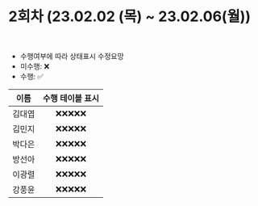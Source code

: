 # 2회차 (23.02.02 (목) ~ 23.02.06(월))

<br>

- 수행여부에 따라 상태표시 수정요망
- 미수행: ❌
- 수행: ✅

|  이름  | 수행 테이블 표시 |
| :----: | :--------------: |
| 김대엽 |    ❌❌❌❌❌    |
| 김민지 |    ❌❌❌❌❌    |
| 박다은 |    ❌❌❌❌❌    |
| 방선아 |    ❌❌❌❌❌    |
| 이광렬 |    ❌❌❌❌❌    |
| 강풍윤 |    ❌❌❌❌❌    |
